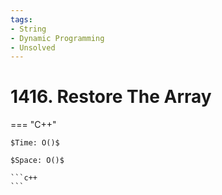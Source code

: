 ```yaml
---
tags:
- String
- Dynamic Programming
- Unsolved
---
```



# 1416. Restore The Array

=== "C++"

    $Time: O()$

    $Space: O()$

    ```c++
    ```
